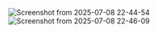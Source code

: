 ![Screenshot from 2025-07-08 22-44-54](https://github.com/user-attachments/assets/2a6fde90-d9d8-45aa-b42e-1374c86601ca)
![Screenshot from 2025-07-08 22-46-09](https://github.com/user-attachments/assets/07680be6-d890-4837-917c-475ad1dfbcc1)

